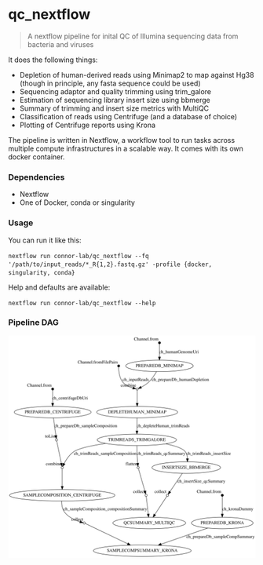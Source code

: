 # qc_nextflow
> A nextflow pipeline for inital QC of Illumina sequencing data from bacteria and viruses

It does the following things:
- Depletion of human-derived reads using Minimap2 to map against Hg38 (though in principle, any fasta sequence could be used)
- Sequencing adaptor and quality trimming using trim_galore
- Estimation of sequencing library insert size using bbmerge
- Summary of trimming and insert size metrics with MultiQC
- Classification of reads using Centrifuge (and a database of choice)
- Plotting of Centrifuge reports using Krona

The pipeline is written in Nextflow, a workflow tool to run tasks across multiple compute infrastructures in a scalable way. 
It comes with its own docker container.

### Dependencies
- Nextflow
- One of Docker, conda or singularity

### Usage
You can run it like this:

`nextflow run connor-lab/qc_nextflow --fq '/path/to/input_reads/*_R{1,2}.fastq.gz' -profile {docker, singularity, conda}`

Help and defaults are available:

`nextflow run connor-lab/qc_nextflow --help`

### Pipeline DAG

<img src="./assets/pipeline_dag.svg">
